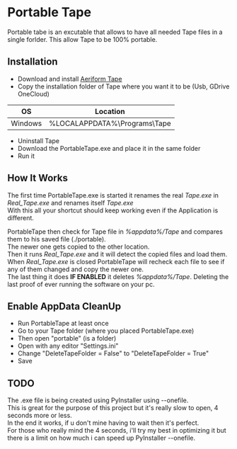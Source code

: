 # Portable Tape
Portable tabe is an excutable that allows to have all needed Tape files in a single forlder.
This allow Tape to be 100% portable.

## Installation
* Download and install [Aeriform Tape](https://www.aeriform.io/docs/tape)
* Copy the installation folder of Tape where you want it to be (Usb, GDrive OneCloud)

| OS | Location |
| ------ | ------ |
| Windows | %LOCALAPPDATA%\Programs\Tape |

* Uninstall Tape
* Download the PortableTape.exe and place it in the same folder
* Run it

## How It Works

The first time PortableTape.exe is started it renames the real *Tape.exe* in *Real_Tape.exe* and renames itself *Tape.exe*  
With this all your shortcut should keep working even if the Application is different.

PortableTape then check for Tape file in *%appdata%/Tape* and compares them to his saved file (./portable).  
The newer one gets copied to the other location.  
Then it runs *Real_Tape.exe* and it will detect the copied files and load them.  
When *Real_Tape.exe* is closed PortableTape will recheck each file to see if any of them changed and copy the newer one.  
The last thing it does **IF ENABLED** it deletes *%appdata%/Tape*. Deleting the last proof of ever running the software on your pc.  

## Enable AppData CleanUp
* Run PortableTape at least once
* Go to your Tape folder (where you placed PortableTape.exe)
* Then open "portable" (is a folder)
* Open with any editor "Settings.ini"
* Change "DeleteTapeFolder = False" to "DeleteTapeFolder = True"
* Save

## TODO
The .exe file is being created using PyInstaller using --onefile.  
This is great for the purpose of this project but it's really slow to open, 4 seconds more or less.  
In the end it works, if u don't mine having to wait then it's perfect.  
For those who really mind the 4 seconds, i'll try my best in optimizing it but there is a limit on how much i can speed up PyInstaller --onefile.
